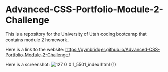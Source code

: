 # Advanced-CSS-Portfolio-Module-2-Challenge
This is a repository for the University of Utah coding bootcamp that contains module 2 homework.


Here is a link to the website: https://gymbridger.github.io/Advanced-CSS-Portfolio-Module-2-Challenge/

Here is a screenshot: 
![127 0 0 1_5501_index html (1)](https://github.com/gymbridger/Advanced-CSS-Portfolio-Module-2-Challenge/assets/130262452/fc37edc5-9b0f-4159-b0a3-e27935fb0d0b)


